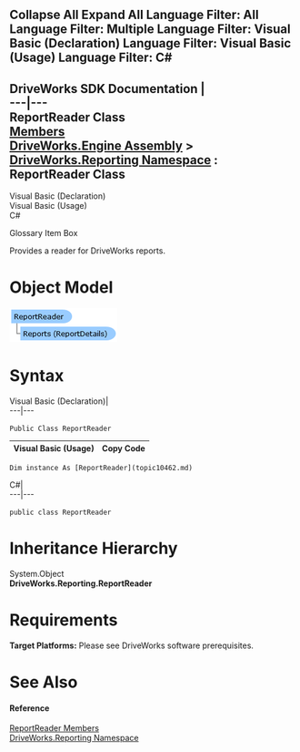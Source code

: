        

 Collapse All Expand All  Language Filter: All  Language Filter: Multiple  Language Filter: Visual Basic (Declaration) Language Filter: Visual Basic (Usage) Language Filter: C#  
---  
DriveWorks SDK Documentation  |   
---|---  
ReportReader Class   
[Members](topic10463.md)   
[DriveWorks.Engine Assembly](topic2156.md) > [DriveWorks.Reporting Namespace](topic10334.md) : ReportReader Class  
---  
  
Visual Basic (Declaration)    
Visual Basic (Usage)    
C# 

Glossary Item Box

Provides a reader for DriveWorks reports. 

# Object Model

![](dotnetdiagramimages/image527.png)

# Syntax

Visual Basic (Declaration)|   
---|---  
      
    
    Public Class ReportReader   
  
Visual Basic (Usage)| Copy Code  
---|---  
      
    
    Dim instance As [ReportReader](topic10462.md)  
  
C#|   
---|---  
      
    
    public class ReportReader   
  
# Inheritance Hierarchy

System.Object  
**DriveWorks.Reporting.ReportReader**  


# Requirements

**Target Platforms:** Please see DriveWorks software prerequisites.

# See Also

#### Reference

[ReportReader Members](topic10463.md)   
[DriveWorks.Reporting Namespace](topic10334.md)


